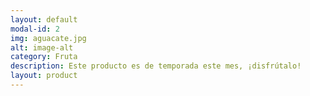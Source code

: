 ```yaml
---
layout: default
modal-id: 2
img: aguacate.jpg
alt: image-alt
category: Fruta
description: Este producto es de temporada este mes, ¡disfrútalo!
layout: product
---
```

